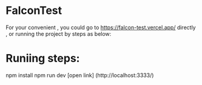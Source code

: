 # FalconTest
For your convenient ,
you could go to https://falcon-test.vercel.app/ directly ,
or running the project by steps as below:

# Runiing steps: 
npm install
npm run dev
[open link] (http://localhost:3333/)
